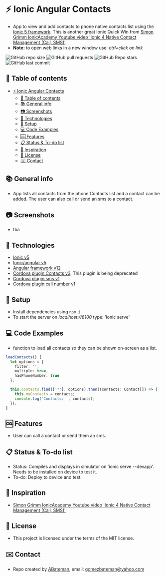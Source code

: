 # :zap: Ionic Angular Contacts

* App to view and add contacts to phone native contacts list using the [Ionic 5 framework](https://ionicframework.com/docs). This is another great Ionic Quick Win from [Simon Grimm IonicAcademy Youtube video 'Ionic 4 Native Contact Management (Call, SMS)'](https://www.youtube.com/watch?v=a8vOLMcOg68).
* **Note:** to open web links in a new window use: _ctrl+click on link_

![GitHub repo size](https://img.shields.io/github/repo-size/AndrewJBateman/ionic-angular-contacts?style=plastic)
![GitHub pull requests](https://img.shields.io/github/issues-pr/AndrewJBateman/ionic-angular-contacts?style=plastic)
![GitHub Repo stars](https://img.shields.io/github/stars/AndrewJBateman/ionic-angular-contacts?style=plastic)
![GitHub last commit](https://img.shields.io/github/last-commit/AndrewJBateman/ionic-angular-contacts?style=plastic)

## :page_facing_up: Table of contents

* [:zap: Ionic Angular Contacts](#zap-ionic-angular-contacts)
  * [:page_facing_up: Table of contents](#page_facing_up-table-of-contents)
  * [:books: General info](#books-general-info)
  * [:camera: Screenshots](#camera-screenshots)
  * [:signal_strength: Technologies](#signal_strength-technologies)
  * [:floppy_disk: Setup](#floppy_disk-setup)
  * [:computer: Code Examples](#computer-code-examples)
  * [:cool: Features](#cool-features)
  * [:clipboard: Status & To-do list](#clipboard-status--to-do-list)
  * [:clap: Inspiration](#clap-inspiration)
  * [:file_folder: License](#file_folder-license)
  * [:envelope: Contact](#envelope-contact)

## :books: General info

* App lists all contacts from the phone Contacts list and a contact can be added. The user can also call or send an sms to a contact.

## :camera: Screenshots

* tba

## :signal_strength: Technologies

* [Ionic v5](https://ionicframework.com/)
* [Ionic/angular v5](https://ionicframework.com/)
* [Angular framework v12](https://angular.io/)
* [Cordova plugin Contacts v3](https://github.com/apache/cordova-plugin-contacts). This plugin is being deprecated
* [Cordova plugin sms v1](https://github.com/cordova-sms/cordova-sms-plugin)
* [Cordova plugin call number v1](https://github.com/Rohfosho/CordovaCallNumberPlugin)

## :floppy_disk: Setup

* Install dependencies using `npm i`
* To start the server on _localhost://8100_ type: 'ionic serve'

## :computer: Code Examples

* function to load all contacts so they can be shown on-screen as a list.

```typescript
loadContacts() {
  let options = {
    filter: '',
    multiple: true,
    hasPhoneNumber: true
  };

  this.contacts.find(['*'], options).then((contacts: Contact[]) => {
    this.myContacts = contacts;
    console.log('Contacts: ', contacts);
  });
}
```

## :cool: Features

* User can call a contact or send them an sms.

## :clipboard: Status & To-do list

* Status: Compiles and displays in simulator on 'ionic serve --devapp'. Needs to be installed on device to test it.
* To-do: Deploy to device and test.

## :clap: Inspiration

* [Simon Grimm IonicAcademy Youtube video 'Ionic 4 Native Contact Management (Call, SMS)'](https://www.youtube.com/watch?v=a8vOLMcOg68)

## :file_folder: License

* This project is licensed under the terms of the MIT license.

## :envelope: Contact

* Repo created by [ABateman](https://github.com/AndrewJBateman), email: gomezbateman@yahoo.com
